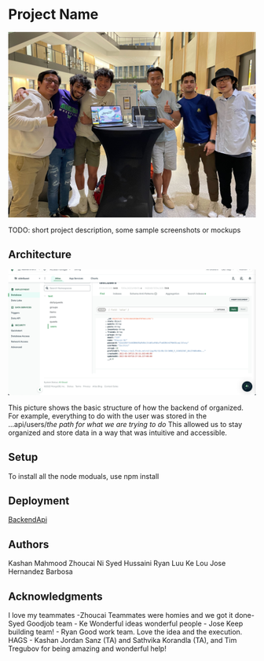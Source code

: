 # Project Name

[<img  src="./images/team.jpg" alt="modalpage"  />](./images/team.jpg)

TODO: short project description, some sample screenshots or mockups

## Architecture

[<img  src="./images/mongo.png" alt="modalpage"/>](./images/mongo.png)

This picture shows the basic structure of how the backend of organized. 
For example, everything to do with the user was stored in the ...api/users/*the path for what we are trying to do*
This allowed us to stay organized and store data in a way that was intuitive and accessible. 


## Setup

To install all the node moduals, use npm install

## Deployment

[BackendApi](https://sidequest.onrender.com/) 

## Authors

Kashan Mahmood
Zhoucai Ni
Syed Hussaini
Ryan Luu
Ke Lou
Jose Hernandez Barbosa 

## Acknowledgments

I love my teammates -Zhoucai
Teammates were homies and we got it done- Syed
Goodjob team - Ke
Wonderful ideas wonderful people - Jose
Keep building team! - Ryan
Good work team. Love the idea and the execution. HAGS - Kashan
Jordan Sanz (TA) and Sathvika Korandla (TA), and Tim Tregubov for being amazing and wonderful help!

